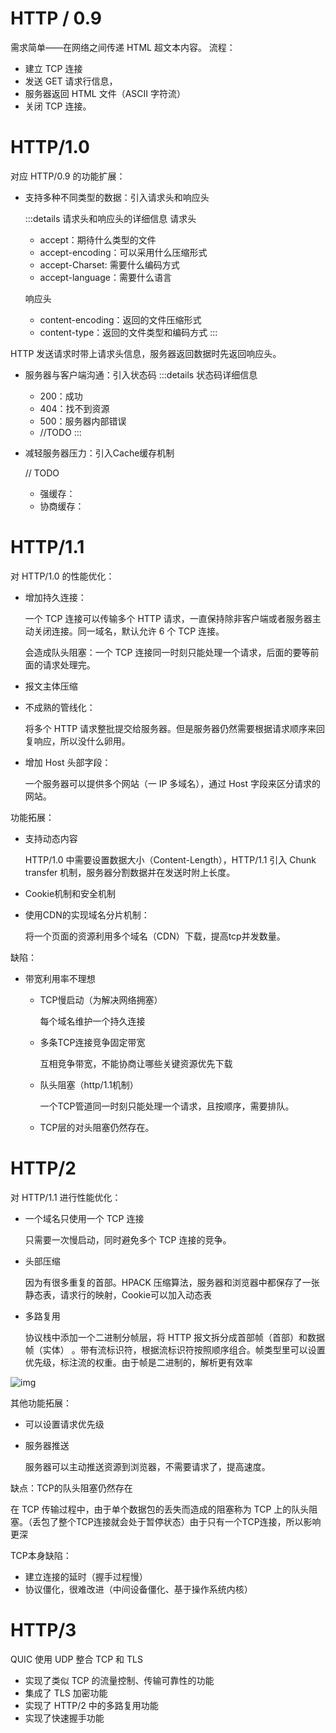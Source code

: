 # HTTP / 0.9
需求简单——在网络之间传递 HTML 超文本内容。
流程：
- 建立 TCP 连接
- 发送 GET 请求行信息，
- 服务器返回 HTML 文件（ASCII 字符流）
- 关闭 TCP 连接。
# HTTP/1.0
对应 HTTP/0.9 的功能扩展：
- 支持多种不同类型的数据：引入请求头和响应头

  :::details 请求头和响应头的详细信息
  请求头
  - accept：期待什么类型的文件
  - accept-encoding：可以采用什么压缩形式
  - accept-Charset: 需要什么编码方式
  - accept-language：需要什么语言

  响应头
  - content-encoding：返回的文件压缩形式
  - content-type：返回的文件类型和编码方式
  :::

  

HTTP 发送请求时带上请求头信息，服务器返回数据时先返回响应头。
- 服务器与客户端沟通：引入状态码
  :::details 状态码详细信息
  - 200：成功
  - 404：找不到资源
  - 500：服务器内部错误
  - //TODO
  :::
- 减轻服务器压力：引入Cache缓存机制

  // TODO
  - 强缓存：
  - 协商缓存：

# HTTP/1.1

对 HTTP/1.0 的性能优化：
- 增加持久连接：

  一个 TCP 连接可以传输多个 HTTP 请求，一直保持除非客户端或者服务器主动关闭连接。同一域名，默认允许 6 个 TCP 连接。
  
  会造成队头阻塞：一个 TCP 连接同一时刻只能处理一个请求，后面的要等前面的请求处理完。

- 报文主体压缩

- 不成熟的管线化：

  将多个 HTTP 请求整批提交给服务器。但是服务器仍然需要根据请求顺序来回复响应，所以没什么卵用。
- 增加 Host 头部字段：

  一个服务器可以提供多个网站（一 IP 多域名），通过 Host 字段来区分请求的网站。


功能拓展：
- 支持动态内容

  HTTP/1.0 中需要设置数据大小（Content-Length），HTTP/1.1 引入 Chunk transfer 机制，服务器分割数据并在发送时附上长度。

- Cookie机制和安全机制


- 使用CDN的实现域名分片机制：

  将一个页面的资源利用多个域名（CDN）下载，提高tcp并发数量。


缺陷：

- 带宽利用率不理想

  - TCP慢启动（为解决网络拥塞）

    每个域名维护一个持久连接

  - 多条TCP连接竞争固定带宽
  
    互相竞争带宽，不能协商让哪些关键资源优先下载

  - 队头阻塞（http/1.1机制）

    一个TCP管道同一时刻只能处理一个请求，且按顺序，需要排队。


  - TCP层的对头阻塞仍然存在。

    



# HTTP/2
对 HTTP/1.1 进行性能优化：

- 一个域名只使用一个 TCP 连接

  只需要一次慢启动，同时避免多个 TCP 连接的竞争。


- 头部压缩

  因为有很多重复的首部。HPACK 压缩算法，服务器和浏览器中都保存了一张静态表，请求行的映射，Cookie可以加入动态表

- 多路复用

  协议栈中添加一个二进制分帧层，将 HTTP 报文拆分成首部帧（首部）和数据帧（实体） 。带有流标识符，根据流标识符按照顺序组合。帧类型里可以设置优先级，标注流的权重。由于帧是二进制的，解析更有效率

![img](https://static001.geekbang.org/resource/image/86/6a/86cdf01a3af7f4f755d28917e58aae6a.png?wh=1142*1156)




其他功能拓展：
- 可以设置请求优先级

- 服务器推送

  服务器可以主动推送资源到浏览器，不需要请求了，提高速度。


缺点：TCP的队头阻塞仍然存在

在 TCP 传输过程中，由于单个数据包的丢失而造成的阻塞称为 TCP 上的队头阻塞。（丢包了整个TCP连接就会处于暂停状态）由于只有一个TCP连接，所以影响更深



TCP本身缺陷：

- 建立连接的延时（握手过程慢）
- 协议僵化，很难改进（中间设备僵化、基于操作系统内核）


# HTTP/3

QUIC 使用 UDP 整合 TCP 和 TLS

- 实现了类似 TCP 的流量控制、传输可靠性的功能
- 集成了 TLS 加密功能
- 实现了 HTTP/2 中的多路复用功能
- 实现了快速握手功能

